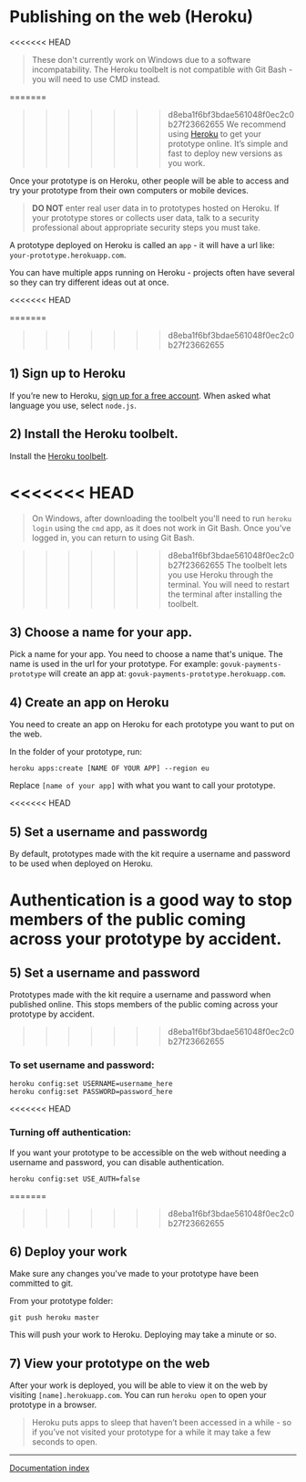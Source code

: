 # Publishing on the web (Heroku)

<<<<<<< HEAD
> These don't currently work on Windows due to a software incompatability. The Heroku toolbelt is not compatible with Git Bash - you will need to use CMD instead.

=======
>>>>>>> d8eba1f6bf3bdae561048f0ec2c0b27f23662655
We recommend using [Heroku](http://www.heroku.com) to get your prototype online. It’s simple and fast to deploy new versions as you work.

Once your prototype is on Heroku, other people will be able to access and try your prototype from their own computers or mobile devices.

> **DO NOT** enter real user data in to prototypes hosted on Heroku. If your prototype stores or collects user data, talk to a security professional about appropriate security steps you must take.

A prototype deployed on Heroku is called an `app` - it will have a url like:
`your-prototype.herokuapp.com`.

You can have multiple apps running on Heroku - projects often have several so they can try different ideas out at once.

<<<<<<< HEAD

=======
>>>>>>> d8eba1f6bf3bdae561048f0ec2c0b27f23662655
## 1) Sign up to Heroku

If you’re new to Heroku, [sign up for a free account](https://signup.heroku.com/). When asked what language you use, select `node.js`.

## 2) Install the Heroku toolbelt.

Install the [Heroku toolbelt](https://toolbelt.heroku.com/).

<<<<<<< HEAD
=======
> On Windows, after downloading the toolbelt you'll need to run `heroku login` using the `cmd` app, as it does not work in Git Bash. Once you've logged in, you can return to using Git Bash.

>>>>>>> d8eba1f6bf3bdae561048f0ec2c0b27f23662655
The toolbelt lets you use Heroku through the terminal. You will need to restart the terminal after installing the toolbelt.

## 3) Choose a name for your app.
Pick a name for your app. You need to choose a name that's unique. The name is used in the url for your prototype. For example: 
`govuk-payments-prototype` will create an app at:
`govuk-payments-prototype.herokuapp.com`.

## 4) Create an app on Heroku

You need to create an app on Heroku for each prototype you want to put on the web.

In the folder of your prototype, run:

```
heroku apps:create [NAME OF YOUR APP] --region eu
```
Replace `[name of your app]` with what you want to call your prototype.

<<<<<<< HEAD
## 5) Set a username and passwordg

By default, prototypes made with the kit require a username and password to be used when deployed on Heroku.

Authentication is a good way to stop members of the public coming across your prototype by accident.
=======
## 5) Set a username and password

Prototypes made with the kit require a username and password when published online. This stops members of the public coming across your prototype by accident.
>>>>>>> d8eba1f6bf3bdae561048f0ec2c0b27f23662655

### To set username and password:

```
heroku config:set USERNAME=username_here
heroku config:set PASSWORD=password_here
```

<<<<<<< HEAD
### Turning off authentication:

If you want your prototype to be accessible on the web without needing a username and password, you can disable authentication.

```
heroku config:set USE_AUTH=false
```

=======
>>>>>>> d8eba1f6bf3bdae561048f0ec2c0b27f23662655
## 6) Deploy your work

Make sure any changes you've made to your prototype have been committed to git.

From your prototype folder:
```
git push heroku master
```
This will push your work to Heroku. Deploying may take a minute or so.

## 7) View your prototype on the web

After your work is deployed, you will be able to view it on the web by visiting `[name].herokuapp.com`.
You can run `heroku open` to open your prototype in a browser.

> Heroku puts apps to sleep that haven’t been accessed in a while - so if you’ve not visited your prototype for a while it may take a few seconds to open.


---
[Documentation index](../README.md)
